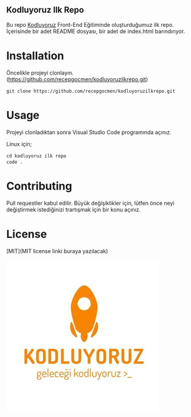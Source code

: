 ## Kodluyoruz Ilk Repo

Bu repo [Kodluyoruz](https://www.kodluyoruz.org/) Front-End Eğitiminde oluşturduğumuz ilk repo. İçerisinde bir adet README dosyası, bir adet de index.html barındırıyor.

# Installation

Öncelikle projeyi clonlayın. (https://github.com/recepgocmen/kodluyoruzilkrepo.git)

```
git clone https://github.com/recepgocmen/kodluyoruzilkrepo.git

```

# Usage

Projeyi clonladıktan sonra Visual Studio Code programında açınız.

Linux için;

``` Linux
cd kodluyoruz ilk repo
code .
```

# Contributing

Pull requestler kabul edilir. Büyük değişiklikler için, lütfen önce neyi değiştirmek istediğinizi trartışmak için bir konu açınız.

# License

[MIT](MIT license linki buraya yazılacak)


![Kodluyoruz Logo](https://raw.githubusercontent.com/Kodluyoruz/taskforce/git/git/markdown-nedir-nasil-kullaniriz-/figures/kodluyoruz_logo.jpg)